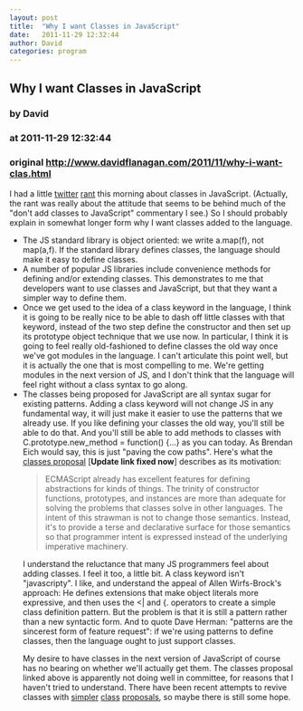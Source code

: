 ```yaml
---
layout: post
title:  "Why I want Classes in JavaScript"
date:   2011-11-29 12:32:44
author: David
categories: program
---
```


## Why I want Classes in JavaScript
### by David
### at 2011-11-29 12:32:44
### original <http://www.davidflanagan.com/2011/11/why-i-want-clas.html>

<p> I had a little <a href="https://twitter.com/#!/__DavidFlanagan/status/136132446285606912">twitter</a>
<a href="https://twitter.com/#!/__DavidFlanagan/status/136132851484721153">rant</a>
this morning about classes in JavaScript. (Actually, the rant was
really about the attitude that seems to be behind much of the "don't
add classes to JavaScript" commentary I see.) So I should probably
explain in somewhat longer form why I want classes added to the language.

<ul>
<li>The JS standard library is object oriented: we write a.map(f), not
map(a,f). If the standard library defines classes, the language should
make it easy to define classes.

<li>A number of popular JS libraries include convenience methods for
defining and/or extending classes.  This demonstrates to me that
developers want to use classes and JavaScript, but that they want a
simpler way to define them.

<li>Once we get used to the idea of a class keyword in the language, I
think it is going to be really nice to be able to dash off little
classes with that keyword, instead of the two step define the
constructor and then set up its prototype object technique that we use
now. In particular, I think it is going to feel really old-fashioned
to define classes the old way once we've got modules in the language.
I can't articulate this point well, but it is actually the one that is
most compelling to me.  We're getting modules in the next version of
JS, and I don't think that the language will feel right without a
class syntax to go along.  

<li>The classes being proposed for JavaScript are all syntax sugar for
existing patterns.  Adding a class keyword will not change JS in any
fundamental way, it will just make it easier to use the patterns that
we already use.  If you like defining your classes the old way, you'll
still be able to do that.  And you'll still be able to add methods to
classes with C.prototype.new_method = function() {...} as you can
today. As Brendan Eich would say, this is just "paving the cow
paths". Here's what the <a href="http://wiki.ecmascript.org/doku.php?id=harmony:classes">classes proposal</a> [<b>Update link fixed now</b>] describes as its motivation: 
<blockquote>
ECMAScript already has excellent features for defining abstractions
for kinds of things. The trinity of constructor functions, prototypes,
and instances are more than adequate for solving the problems that
classes solve in other languages. The intent of this strawman is not
to change those semantics. Instead, it's to provide a terse and
declarative surface for those semantics so that programmer intent is
expressed instead of the underlying imperative machinery. 
</blockquote>


<p> 
I understand the reluctance that  many JS programmers feel about
adding classes.  I feel it too, a little bit. A class keyword isn&#39;t
&quot;javascripty&quot;. I like, and understand the appeal of Allen
Wirfs-Brock&#39;s approach: He defines extensions that make object
literals more expressive, and then uses the &lt;| and {. operators to
create a simple class definition pattern. But the problem is that it
is still a pattern rather than a new syntactic form. And to quote
Dave Herman: &quot;patterns are the sincerest form of feature request&quot;: if
we&#39;re using patterns to define classes, then the language ought to
just support classes.

<p> My desire to have classes in the next version of JavaScript of
course has no bearing on whether we'll actually get them.  The classes
proposal linked above is apparently not doing well in committee, for
reasons that I haven't tried to understand.  There have been recent
attempts to revive classes with <a href="https://gist.github.com/1329619">simpler</a> <a href="http://wiki.ecmascript.org/doku.php?id=strawman:minimal_classes">class</a>
<a href="https://gist.github.com/1332193">proposals</a>, so maybe
there is still some hope.</p></p></li></li></li></li></ul></p>